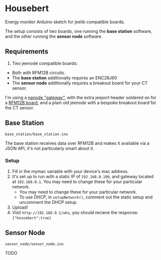 # Housebert

Energy monitor Arduino sketch for jeelib compatible boards.

The setup consists of two boards, one running the __base station__ software, and the other running the __sensor node__ software.

## Requirements

1. Two jeenode compatible boards:
  - Both with RFM12B circuits.
  - The __base station__ additionally requires an ENC28J60
  - The __sensor node__ additionally requires a breakout board for your CT sensor.

I'm using a [nanode "gateway"](http://www.nanode.eu/), with the extra jeeport header soldered on for a [RFM12B board](http://jeelabs.net/projects/hardware/wiki/RFM12B_Board), and a plain old jeenode with a bespoke breakout board for the CT sensor.

## Base Station 
`base_station/base_station.ino`

The base station receives data over RFM12B and makes it available via a JSON API, it's not particularly smart about it.

### Setup

1. Fill in the mymac variable with your device's mac address.
2. It's set up to run with a static IP of `192.168.0.100`, and gateway located
at `192.168.0.1`. You may need to change these for your particular network.
    - You may need to change these for your particular network.
    - To use DHCP, in `setupNetwork()`, comment out the static setup and
    uncomment the DHCP setup.
3. Upload!
4. Visit `http://192.168.0.1/who`, you should recieve the response:
    `{"housebert":true}`

## Sensor Node
`sensor_node/sensor_node.ino`

TODO


